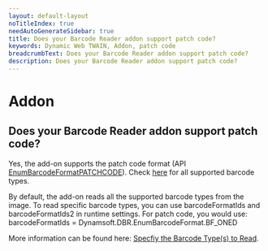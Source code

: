 ```yaml
---
layout: default-layout
noTitleIndex: true
needAutoGenerateSidebar: true
title: Does your Barcode Reader addon support patch code?
keywords: Dynamic Web TWAIN, Addon, patch code
breadcrumbText: Does your Barcode Reader addon support patch code?
description: Does your Barcode Reader addon support patch code?
---
```


# Addon

## Does your Barcode Reader addon support patch code?

Yes, the add-on supports the patch code format (API <a href="https://www.dynamsoft.com/barcode-reader/parameters/enum/format-enums.html" target="_blank">EnumBarcodeFormatPATCHCODE</a>).
Check <a href="https://www.dynamsoft.com/barcode-reader/features/#Supported-Barcode-Types" target="_blank">here</a> for all supported barcode types.

By default, the add-on reads all the supported barcode types from the image. To read specific barcode types, you can use barcodeFormatIds and barcodeFormatIds2 in runtime settings. For patch code, you would use:
barcodeFormatIds = Dynamsoft.DBR.EnumBarcodeFormat.BF_ONED

More information can be found here: <a href="https://www.dynamsoft.com/web-twain/docs/indepth/features/barcode.html?ver=latest#specify-the-barcode-types-to-read" target="_blank">Specfiy the Barcode Type(s) to Read</a>.
